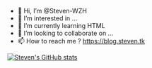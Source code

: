 - 👋 Hi, I’m @Steven-WZH
- 👀 I’m interested in ...
- 🌱 I’m currently learning HTML
- 💞️ I’m looking to collaborate on ...
- 📫 How to reach me ? https://blog.steven.tk

[![Steven's GitHub stats](https://github-readme-stats.stevenw.cc/api?username=steven-wzh)](https://github.com/Steven-WZH)

<!---
Steven-WZH/Steven-WZH is a ✨ special ✨ repository because its `README.md` (this file) appears on your GitHub profile.
You can click the Preview link to take a look at your changes.
--->
